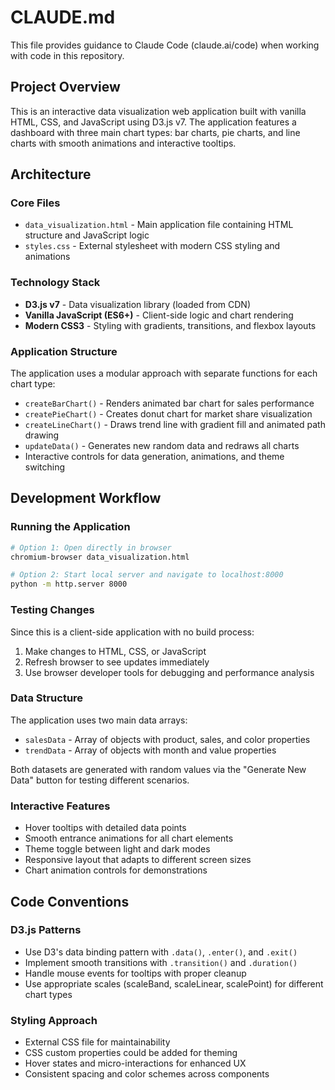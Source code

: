 # CLAUDE.md

This file provides guidance to Claude Code (claude.ai/code) when working with code in this repository.

## Project Overview

This is an interactive data visualization web application built with vanilla HTML, CSS, and JavaScript using D3.js v7. The application features a dashboard with three main chart types: bar charts, pie charts, and line charts with smooth animations and interactive tooltips.

## Architecture

### Core Files
- `data_visualization.html` - Main application file containing HTML structure and JavaScript logic
- `styles.css` - External stylesheet with modern CSS styling and animations

### Technology Stack
- **D3.js v7** - Data visualization library (loaded from CDN)
- **Vanilla JavaScript (ES6+)** - Client-side logic and chart rendering
- **Modern CSS3** - Styling with gradients, transitions, and flexbox layouts

### Application Structure
The application uses a modular approach with separate functions for each chart type:
- `createBarChart()` - Renders animated bar chart for sales performance
- `createPieChart()` - Creates donut chart for market share visualization  
- `createLineChart()` - Draws trend line with gradient fill and animated path drawing
- `updateData()` - Generates new random data and redraws all charts
- Interactive controls for data generation, animations, and theme switching

## Development Workflow

### Running the Application
```bash
# Option 1: Open directly in browser
chromium-browser data_visualization.html

# Option 2: Start local server and navigate to localhost:8000
python -m http.server 8000
```

### Testing Changes
Since this is a client-side application with no build process:
1. Make changes to HTML, CSS, or JavaScript
2. Refresh browser to see updates immediately
3. Use browser developer tools for debugging and performance analysis

### Data Structure
The application uses two main data arrays:
- `salesData` - Array of objects with product, sales, and color properties
- `trendData` - Array of objects with month and value properties

Both datasets are generated with random values via the "Generate New Data" button for testing different scenarios.

### Interactive Features
- Hover tooltips with detailed data points
- Smooth entrance animations for all chart elements
- Theme toggle between light and dark modes
- Responsive layout that adapts to different screen sizes
- Chart animation controls for demonstrations

## Code Conventions

### D3.js Patterns
- Use D3's data binding pattern with `.data()`, `.enter()`, and `.exit()`
- Implement smooth transitions with `.transition()` and `.duration()`
- Handle mouse events for tooltips with proper cleanup
- Use appropriate scales (scaleBand, scaleLinear, scalePoint) for different chart types

### Styling Approach
- External CSS file for maintainability
- CSS custom properties could be added for theming
- Hover states and micro-interactions for enhanced UX
- Consistent spacing and color schemes across components
